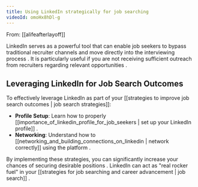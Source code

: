 ```yaml
---
title: Using LinkedIn strategically for job searching
videoId: omoHx8hDl-g
---
```


From: [[alifeafterlayoff]] <br/> 

LinkedIn serves as a powerful tool that can enable job seekers to bypass traditional recruiter channels and move directly into the interviewing process <a class="yt-timestamp" data-t="00:13:16"></a>. It is particularly useful if you are not receiving sufficient outreach from recruiters regarding relevant opportunities <a class="yt-timestamp" data-t="00:13:21"></a>.

## Leveraging LinkedIn for Job Search Outcomes

To effectively leverage LinkedIn as part of your [[strategies to improve job search outcomes | job search strategies]]:
*   **Profile Setup**: Learn how to properly [[importance_of_linkedin_profile_for_job_seekers | set up your LinkedIn profile]] <a class="yt-timestamp" data-t="00:13:31"></a>.
*   **Networking**: Understand how to [[networking_and_building_connections_on_linkedin | network correctly]] using the platform <a class="yt-timestamp" data-t="00:13:35"></a>.

By implementing these strategies, you can significantly increase your chances of securing desirable positions <a class="yt-timestamp" data-t="00:13:37"></a>. LinkedIn can act as "real rocker fuel" in your [[strategies for job searching and career advancement | job search]] <a class="yt-timestamp" data-t="00:13:39"></a>.